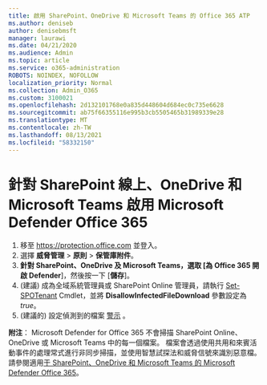 ```yaml
---
title: 啟用 SharePoint、OneDrive 和 Microsoft Teams 的 Office 365 ATP
ms.author: deniseb
author: denisebmsft
manager: laurawi
ms.date: 04/21/2020
ms.audience: Admin
ms.topic: article
ms.service: o365-administration
ROBOTS: NOINDEX, NOFOLLOW
localization_priority: Normal
ms.collection: Admin_O365
ms.custom: 3100021
ms.openlocfilehash: 2d132101768e0a835d448604d684ec0c735e6628
ms.sourcegitcommit: ab75f66355116e995b3cb5505465b31989339e28
ms.translationtype: MT
ms.contentlocale: zh-TW
ms.lasthandoff: 08/13/2021
ms.locfileid: "58332150"
---
```

# <a name="enable-microsoft-defender-for-office-365-for-sharepoint-online-onedrive-and-microsoft-teams"></a>針對 SharePoint 線上、OneDrive 和 Microsoft Teams 啟用 Microsoft Defender Office 365

1. 移至 https://protection.office.com 並登入。
2. 選擇 **威脅管理**  >  **原則**  >  **保管庫附件**。
3. **針對 SharePoint、OneDrive 及 Microsoft Teams，選取 [為 Office 365 開啟 Defender**]，然後按一下 [**儲存**]。
4.  (建議) 成為全域系統管理員或 SharePoint Online 管理員，請執行 [Set-SPOTenant](https://docs.microsoft.com/powershell/module/sharepoint-online/Set-SPOTenant?view=sharepoint-ps) Cmdlet，並將 **DisallowInfectedFileDownload** 參數設定為 *true*。
5.  (建議的) 設定偵測到的檔案 [警示](https://docs.microsoft.com/microsoft-365/security/office-365-security/turn-on-atp-for-spo-odb-and-teams#set-up-alerts-for-detected-files) 。

**附注**： Microsoft Defender for Office 365 不會掃描 SharePoint Online、OneDrive 或 Microsoft Teams 中的每一個檔案。 檔案會透過使用共用和來賓活動事件的處理常式進行非同步掃描，並使用智慧試探法和威脅信號來識別惡意檔。 請參閱適用[于 SharePoint、OneDrive 和 Microsoft Teams 的 Microsoft Defender Office 365](https://docs.microsoft.com/microsoft-365/security/office-365-security/atp-for-spo-odb-and-teams)。
